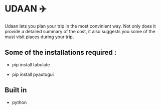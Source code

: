 # UDAAN :airplane:

Udaan lets you plan your trip in the most convinient way. Not only does it provide a detailed summary of the cost, it also suggests you 
some of the must visit places during your trip.


## Some of the installations required :

* pip install tabulate

* pip install pyautogui

## Built in

* python 


